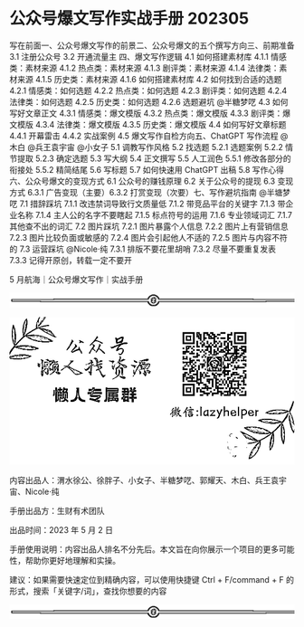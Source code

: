 # 公众号爆文写作实战手册 202305

写在前面一、公众号爆文写作的前景二、公众号爆文的五个撰写方向三、前期准备 3.1 注册公众号 3.2 开通流量主 四、爆文写作逻辑 4.1 如何搭建素材库 4.1.1 情感类：素材来源 4.1.2 热点类：素材来源 4.1.3 剧评类：素材来源 4.1.4 法律类：素材来源 4.1.5 历史类：素材来源 4.1.6 如何搭建素材库 4.2 如何找到合适的选题 4.2.1 情感类：如何选题 4.2.2 热点类：如何选题 4.2.3 剧评类：如何选题 4.2.4 法律类：如何选题 4.2.5 历史类：如何选题 4.2.6 选题避坑 @半糖梦呓 4.3 如何写好文章正文 4.3.1 情感类：爆文模版 4.3.2 热点类：爆文模版 4.3.3 剧评类：爆文模版 4.3.4 法律类：爆文模版 4.3.5 历史类：爆文模版 4.4 如何写好文章标题 4.4.1 开幕雷击 4.4.2 实战案例 4.5 爆文写作自检方向五、ChatGPT 写作流程 @木白 @兵王袁宇宙 @小女子 5.1 调教写作风格 5.2 找选题 5.2.1 选题案例 5.2.2 情节提取 5.2.3 确定选题 5.3 写大纲 5.4 正文撰写 5.5 人工润色 5.5.1 修改各部分的衔接处 5.5.2 精简结尾 5.6 写标题 5.7 如何快速用 ChatGPT 出稿 5.8 写作心得六、公众号爆文的变现方式 6.1 公众号的赚钱原理 6.2 关于公众号的提现 6.3 变现方式 6.3.1 广告变现（主要）6.3.2 打赏变现（次要）七、写作避坑指南 @半塘梦呓 7.1 措辞踩坑 7.1.1 改违禁词导致行文质量低 7.1.2 带竞品平台的关键字 7.1.3 带企业名称 7.1.4 主人公的名字不要瞎起 7.1.5 标点符号的运用 7.1.6 专业领域词汇 7.1.7 其他查不出的词汇 7.2 图片踩坑 7.2.1 图片暴露个人信息 7.2.2 图片上有营销信息 7.2.3 图片比较负面或敏感的 7.2.4 图片会引起他人不适的 7.2.5 图片与内容不符的 7.3 运营踩坑 @Nicole·纯 7.3.1 排版不要花里胡哨 7.3.2 尽量不要重复发表 7.3.3 记得开原创，转载一定不要开

5 月航海｜公众号爆文写作｜实战手册

![](img/3246a48a5246c889bf7b6dacff581ba4.png)

![](img/63bed242011514271e10d8beee809070.png)

内容出品人：渭水徐公、徐胖子、小女子、半糖梦呓、郭耀天、木白、兵王袁宇宙、Nicole·纯

手册出品方：生财有术团队

出品时间：2023 年 5 月 2 日

手册使用说明：内容出品人排名不分先后。本文旨在向你展示一个项目的更多可能性，帮助你更好地理解和实操。

建议：如果需要快速定位到精确内容，可以使用快捷键 Ctrl + F/command + F 的形式，搜索「关键字/词」，查找你想要的内容

![](img/3246a48a5246c889bf7b6dacff581ba4.png)